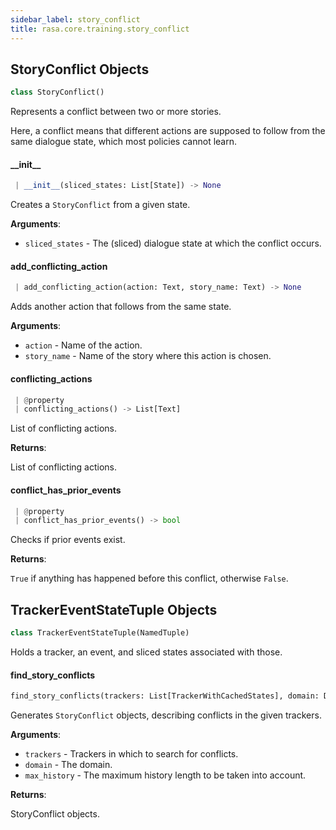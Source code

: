 ```yaml
---
sidebar_label: story_conflict
title: rasa.core.training.story_conflict
---
```


## StoryConflict Objects

```python
class StoryConflict()
```

Represents a conflict between two or more stories.

Here, a conflict means that different actions are supposed to follow from
the same dialogue state, which most policies cannot learn.

#### \_\_init\_\_

```python
 | __init__(sliced_states: List[State]) -> None
```

Creates a `StoryConflict` from a given state.

**Arguments**:

- `sliced_states` - The (sliced) dialogue state at which the conflict occurs.

#### add\_conflicting\_action

```python
 | add_conflicting_action(action: Text, story_name: Text) -> None
```

Adds another action that follows from the same state.

**Arguments**:

- `action` - Name of the action.
- `story_name` - Name of the story where this action is chosen.

#### conflicting\_actions

```python
 | @property
 | conflicting_actions() -> List[Text]
```

List of conflicting actions.

**Returns**:

  List of conflicting actions.

#### conflict\_has\_prior\_events

```python
 | @property
 | conflict_has_prior_events() -> bool
```

Checks if prior events exist.

**Returns**:

  `True` if anything has happened before this conflict, otherwise `False`.

## TrackerEventStateTuple Objects

```python
class TrackerEventStateTuple(NamedTuple)
```

Holds a tracker, an event, and sliced states associated with those.

#### find\_story\_conflicts

```python
find_story_conflicts(trackers: List[TrackerWithCachedStates], domain: Domain, max_history: Optional[int] = None) -> List[StoryConflict]
```

Generates `StoryConflict` objects, describing conflicts in the given trackers.

**Arguments**:

- `trackers` - Trackers in which to search for conflicts.
- `domain` - The domain.
- `max_history` - The maximum history length to be taken into account.
  

**Returns**:

  StoryConflict objects.

